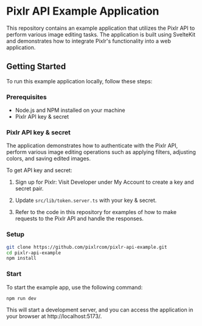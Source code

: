 # Pixlr API Example Application

This repository contains an example application that utilizes the Pixlr API to perform various image editing tasks. The application is built using SvelteKit and demonstrates how to integrate Pixlr's functionality into a web application.

## Getting Started

To run this example application locally, follow these steps:

### Prerequisites

- Node.js and NPM installed on your machine
- Pixlr API key & secret

### Pixlr API key & secret

The application demonstrates how to authenticate with the Pixlr API, perform various image editing operations such as applying filters, adjusting colors, and saving edited images.

To get API key and secret:

1. Sign up for Pixlr: Visit Developer under My Account to create a key and secret pair.

2. Update `src/lib/token.server.ts` with your key & secret. 

3. Refer to the code in this repository for examples of how to make requests to the Pixlr API and handle the responses.

### Setup

```bash
git clone https://github.com/pixlrcom/pixlr-api-example.git
cd pixlr-api-example
npm install
```

### Start

To start the example app, use the following command:

```bash
npm run dev
```

This will start a development server, and you can access the application in your browser at http://localhost:5173/.
